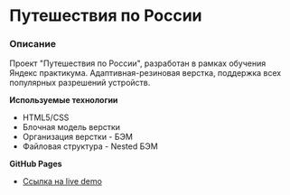 # Путешествия по России

### Описание

Проект "Путешествия по России", разработан в рамках обучения Яндекс практикума.
Адаптивная-резиновая верстка, поддержка всех популярных разрешений устройств.

**Используемые технологии**

- HTML5/CSS
- Блочная модель верстки
- Организация верстки - БЭМ
- Файловая структура - Nested БЭМ

**GitHub Pages**

- [Ссылка на live demo](https://zoxdrey.github.io/russian-travel/index.html)
